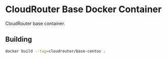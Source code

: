 # CloudRouter Base Docker Container
CloudRouter base container.

## Building
```sh
docker build --tag=cloudrouter/base-centos .
```
